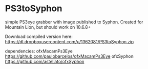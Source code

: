 PS3toSyphon
===========

simple PS3eye grabber with image published to Syphon.
Created for Mountain Lion, but should work on 10.6.8+

Download compiled version here:
https://dl.dropboxusercontent.com/u/1362081/PS3toSyphon.zip

dependencies:
ofxMacamPs3Eye
https://github.com/paulobarcelos/ofxMacamPs3Eye
ofxSyphon
https://github.com/astellato/ofxSyphon
